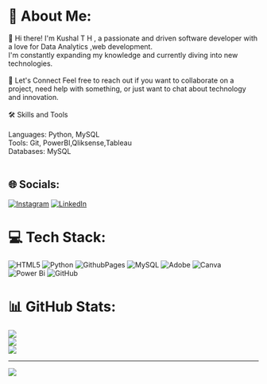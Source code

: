 # 💫 About Me:
👋 Hi there! I'm Kushal T H , a passionate and driven software developer with a love for Data Analytics ,web development. <br>I'm constantly expanding my knowledge and currently diving into new technologies.<br><br>💬 Let's Connect Feel free to reach out if you want to collaborate on a project, need help with something, or just want to chat about technology and innovation.<br><br>🛠️ Skills and Tools <br><br>Languages: Python, MySQL<br>Tools: Git, PowerBI,Qliksense,Tableau <br>Databases: MySQL<br><br>


## 🌐 Socials:
[![Instagram](https://img.shields.io/badge/Instagram-%23E4405F.svg?logo=Instagram&logoColor=white)](https://instagram.com/k_u_s_h_a_l__30) [![LinkedIn](https://img.shields.io/badge/LinkedIn-%230077B5.svg?logo=linkedin&logoColor=white)](https://linkedin.com/in/https://www.linkedin.com/in/kushal-th-6545421a1?utm_source=share&utm_campaign=share_via&utm_content=profile&utm_medium=android_app) 

# 💻 Tech Stack:
![HTML5](https://img.shields.io/badge/html5-%23E34F26.svg?style=flat&logo=html5&logoColor=white) ![Python](https://img.shields.io/badge/python-3670A0?style=flat&logo=python&logoColor=ffdd54) ![GithubPages](https://img.shields.io/badge/github%20pages-121013?style=flat&logo=github&logoColor=white) ![MySQL](https://img.shields.io/badge/mysql-4479A1.svg?style=flat&logo=mysql&logoColor=white) ![Adobe](https://img.shields.io/badge/adobe-%23FF0000.svg?style=flat&logo=adobe&logoColor=white) ![Canva](https://img.shields.io/badge/Canva-%2300C4CC.svg?style=flat&logo=Canva&logoColor=white) ![Power Bi](https://img.shields.io/badge/power_bi-F2C811?style=flat&logo=powerbi&logoColor=black) ![GitHub](https://img.shields.io/badge/github-%23121011.svg?style=flat&logo=github&logoColor=white)
# 📊 GitHub Stats:
![](https://github-readme-stats.vercel.app/api?username=kushal3012&theme=github_dark&hide_border=false&include_all_commits=true&count_private=true)<br/>
![](https://github-readme-streak-stats.herokuapp.com/?user=kushal3012&theme=github_dark&hide_border=false)<br/>
![](https://github-readme-stats.vercel.app/api/top-langs/?username=kushal3012&theme=github_dark&hide_border=false&include_all_commits=true&count_private=true&layout=compact)

---
[![](https://visitcount.itsvg.in/api?id=kushal3012&icon=5&color=0)](https://visitcount.itsvg.in)

<!-- Proudly created with GPRM ( https://gprm.itsvg.in ) -->
